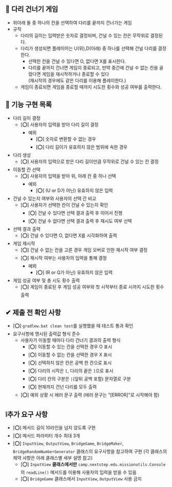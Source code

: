 ## 🚩 다리 건너기 게임
- 위아래 둘 중 하나의 칸을 선택하여 다리를 끝까지 건너가는 게임
- 규칙
  - 다리의 길이는 입력받은 숫자로 결정되며, 건널 수 있는 칸은 무작위로 결정된다.
  - 다리가 생성되면 플레이어는 U(위),D(아래) 중 하나를 선택해 건널 다리를 결정한다.
    - 선택한 칸을 건널 수 있다면 O, 없다면 X를 표시한다.
    - 다리를 끝까지 건너면 게임이 종료되고, 만약 중간에 건널 수 없는 칸을 골랐다면 게임을 재시작하거나 종료할 수 있다
      <br>(재시작의 경우에도 같은 다리를 이용해 플레이한다.)
  - 게임이 종료되면 게임을 종료할 때까지 시도한 횟수와 성공 여부를 출력한다.


## 📃 기능 구현 목록
- 다리 길이 결정
  - [⭕] 사용자의 입력을 받아 다리 길이 결정
    - 예외
      - [⭕] 숫자로 변환할 수 없는 경우
      - [⭕] 다리 길이가 유효하지 않은 범위에 속한 경우
- 다리 생성
  - [⭕] 사용자의 입력으로 받은 다리 길이만큼 무작위로 건널 수 있는 칸 결정
- 이동할 칸 선택
  - [⭕] 사용자의 입력을 받아 위, 아래 칸 중 하나 선택
    - 예외
      - [⭕] (U or D가 아닌) 유효하지 않은 입력
- 건널 수 있는지 여부와 사용자의 선택 간 비교
  - [⭕] 사용자가 선택한 칸이 건널 수 있는지 확인
    - [⭕] 건널 수 있다면 선택 결과 출력 후 이어서 진행
    - [⭕] 건널 수 없다면 선택 결과 출력 후 재시도 여부 선택
- 선택 결과 출력
  - [⭕] 건널 수 있다면 O, 없다면 X를 시각화하여 출력
- 게임 재시작
  - [⭕] 건널 수 없는 칸을 고른 경우 게임 오버로 인한 재시작 여부 결정
  - [⭕] 재시작 여부는 사용자의 입력을 통해 결정
    - 예외
      - [⭕] (R or Q가 아닌) 유효하지 않은 입력
- 게임 성공 여부 및 총 시도 횟수 출력
  - [⭕] 게임이 종료된 후 게임 성공 여부와 첫 시작부터 종료 시까지 시도한 횟수 출력 

## ✔ 제출 전 확인 사항
- [⭕] ```gradlew.bat clean test```를 실행했을 때 테스트 통과 확인
- 요구사항에 명시된 출력값 형식 준수
  - 사용자가 이동할 때마다 다리 건너기 결과의 출력 형식
    - [⭕] 이동할 수 있는 칸을 선택한 경우 O 표시
    - [⭕] 이동할 수 없는 칸을 선택한 경우 X 표시
    - [⭕] 선택하지 않은 칸은 공백 한 칸으로 표시
    - [⭕] 다리의 시작은 `[`, 다리의 끝은 `]`으로 표시
    - [⭕] 다리 칸의 구분은 ` | `(앞뒤 공백 포함) 문자열로 구분
    - [⭕] 현재까지 건넌 다리를 모두 출력
  - [⭕] 예외 상황 시 에러 문구 출력 (에러 문구는 "[ERROR]"로 시작해야 함)

## ❕추가 요구 사항
- [⭕] 메서드 길이 10라인을 넘지 않도록 구현
- [⭕] 메서드 파라미터 개수 최대 3개
- [⭕] `InputView`, `OutputView`, `BridgeGame`, `BridgeMaker`, `BridgeRandomNumberGenerator` 클래스의 요구사항을 참고하여 구현 (각 클래스의 제약 사항은 아래 클래스별 세부 설명 참고)
  - [⭕] `InputView` **클래스에서만** `camp.nextstep.edu.missionutils.Console` 의 `readLine()` 메서드를 이용해 사용자의 입력을 받을 수 있음
  - [⭕] `BridgeGame` 클래스에서 `InputView`, `OutputView` 사용 금지
